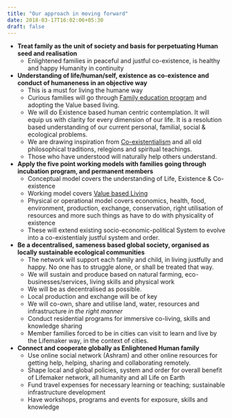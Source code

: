 ```yaml
---
title: "Our approach in moving forward"
date: 2018-03-17T16:02:06+05:30
draft: false 
---
```


- **Treat family as the unit of society and basis for perpetuating Human seed and realisation**
  - Enlightened families in peaceful and justful co-existence, is healthy and happy Humanity in continuity
- **Understanding of life/human/self, existence as co-existence and conduct of humaneness in an objective way**
  - This is a must for living the humane way
  - Curious families will go through [Family education program](/literature/family-education) and adopting the Value based living.
  - We will do Existence based human centric contemplation. It will equip us with clarity for every dimension of our life. It is a resolution based understanding of our current personal, familial, social & ecological problems. 
  - We are drawing inspiration from [Co-existentialism](http://www.madhyastha-darshan.info) and all old philosophical traditions, relegions and spiritual teachings.
  - Those who have understood will naturally help others understand. 
- **Apply the five point working models with families going through incubation program, and permanent members**
  - Conceptual model covers the understanding of Life, Existence & Co-existence
  - Working model covers [Value based Living](/values)  
  - Physical or operational model covers economics, health, food, environment, production, exchange, conservation, right utilisation of resources and more such things as have to do with physicality of existence
  - These will extend existing socio-economic-political System to evolve into a co-existentialy justful system and order.
- **Be a decentralised, sameness based global society, organised as locally sustainable ecological communities** 
  - The network will support each family and child, in living justfully and happy. No one has to struggle alone, or shall be treated that way. 
  - We will sustain and produce based on natural farming, eco-businesses/services, living skills and physical work
  - We will be as decentralised as possible. 
  - Local production and exchange will be of key
  - We will co-own, share and utilise land, water, resources and infrastructure *in the right manner*
  - Conduct residential programs for immersive co-living, skills and knowledge sharing
  - Member families forced to be in cities can visit to learn and live by the Lifemaker way, in the context of cities.
- **Connect and cooperate globally as Enlightened Human family**
  - Use online social network (Ashram) and other online resources for getting help, helping, sharing and collaborating remotely.
  - Shape local and global policies, system and order for overall benefit of Lifemaker network, all humanity and all Life on Earth
  - Fund travel expenses for necessary learning or teaching; sustainable infrastructure development
  - Have workshops, programs and events for exposure, skills and knowledge
